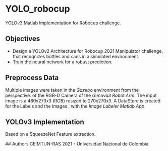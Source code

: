 # YOLO_robocup
YOLOv3 Matlab Implementation for Robocup challenge. 

## Objectives
* Design a YOLOv2 Architecture for Robocup 2021 Manipulator challenge, that recognizes bottles and cans in a simulated environment.
* Train the neural network for a robust prediction. 

## Preprocess Data
Multiple images were taken in the _Gazebo_ environment from the perspective. of the RGB-D Camera of the _Genova3 Robot Arm_. The input image is a 480x270x3 (RGB) 
resized to 270x270x3. A DataStore is created for the Labels and the Images , with the _Image Labeler Matlab App_


## YOLOv3 Implementation
Based on a SqueezeNet Feature extraction.


## Authors
CEIMTUN-RAS 2021 - Universidad Nacional de Colombia. 

